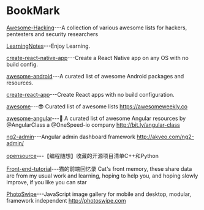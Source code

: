 # BookMark

[Awesome-Hacking](https://github.com/Hack-with-Github/Awesome-Hacking)---A collection of various awesome lists for hackers, pentesters and security researchers

[LearningNotes](https://github.com/francistao/LearningNotes)---Enjoy Learning.

[create-react-native-app](https://github.com/react-community/create-react-native-app)---Create a React Native app on any OS with no build config.

[awesome-android](https://github.com/JStumpp/awesome-android)---A curated list of awesome Android packages and resources.

[create-react-app](https://github.com/facebookincubator/create-react-app)---Create React apps with no build configuration.

[awesome](https://github.com/sindresorhus/awesome)---:sunglasses: Curated list of awesome lists https://awesomeweekly.co

[awesome-angular](https://github.com/AngularClass/awesome-angular)---:page_facing_up: A curated list of awesome Angular resources by @AngularClass a @OneSpeed-io company http://bit.ly/angular-class

[ng2-admin](https://github.com/akveo/ng2-admin)---Angular admin dashboard framework http://akveo.com/ng2-admin/

[opensource](https://github.com/programthink/opensource)---【编程随想】收藏的开源项目清单C++和Python

[Front-end-tutorial](https://github.com/windiest/Front-end-tutorial)---猫的前端回忆录 Cat's front memory, these share data are from my usual work and learning, hoping to help you, and hoping slowly improve, if you like you can star

[PhotoSwipe](https://github.com/dimsemenov/PhotoSwipe)---JavaScript image gallery for mobile and desktop, modular, framework independent http://photoswipe.com


